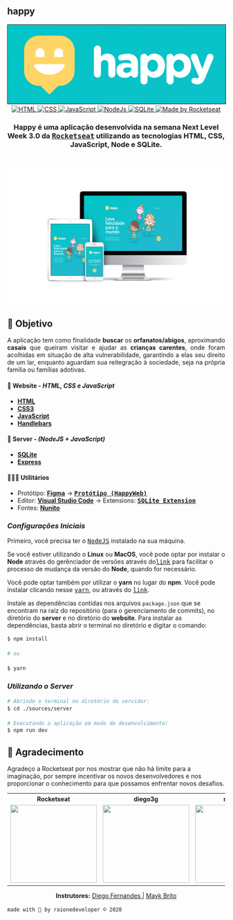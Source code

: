 ## happy

<div align="center" >
	<img border="1px solid #000" src="./public/images/markdown/logo_happy.png" alt="Happy Banner">
</div>

<div align="center">

  <!-- HTML -->
  <a href="https://www.w3schools.com/tags/tag_doctype.asp" target="_blank">
    <img alt="HTML" src="https://img.shields.io/badge/HTML-used-blue?style=flat-square&logo=appveyor">
  </a>
  
  <!-- CSS -->
  <a href="https://devdocs.io/css/" target="_blank">
    <img alt="CSS" src="https://img.shields.io/badge/CSS-used-red?style=flat-square&logo=appveyor">
  </a>

  <!-- JavaScript -->
  <a href="https://developer.mozilla.org/pt-BR/docs/Web/JavaScript" target="_blank">
    <img alt="JavaScript" src="https://img.shields.io/badge/Javascript-used-yellow?style=flat-square&logo=appveyor">
  </a>

  <!-- Node.Js -->
  <a href="https://nodejs.org/en/" target="_blank">
    <img alt="NodeJs" src="https://img.shields.io/badge/NodeJS-used-3CB371?style=flat-square&logo=appveyor)">
  </a>

  <!-- SQLite -->
  <a href="https://www.sqlite.org/docs.html" target="_blank">
    <img alt="SQLite" src="https://img.shields.io/badge/SQLite-used-4E94D9?style=flat-square&logo=appveyor">
  </a>

  <!-- RocketSeat -->
  <a href="https://rocketseat.com.br" target="_blank">
    <img alt="Made by Rocketseat" src="https://img.shields.io/badge/made%20by-Rocketseat-%237519C1">
  </a>

</div>

<h3 align=center>
  
Happy é uma aplicação desenvolvida na semana **Next Level Week 3.0** da <kbd>**[Rocketseat](https://www.rocketseat.com.br)**</kbd> utilizando as tecnologias **HTML, CSS, JavaScript, Node** e **SQLite.**

</h3>

<h1 align=center>
  <img width="1000px"src="./public/images/markdown/home_devices.png" alt="Tela Web-Mobile"/>
</h1>

## 🚀 Objetivo 

<p align=justify> 
  A aplicação tem como finalidade <strong>buscar</strong> os <strong>orfanatos/abigos</strong>, aproximando <strong>casais</strong> que queiram visitar e ajudar as <strong>crianças carentes</strong>, onde foram acolhidas em situação de alta vulnerabilidade, garantindo a elas seu direito de um lar, enquanto aguardam sua reitegração à sociedade, seja na própria família ou famílias adotivas.
</p>


#### 📑 **Website** - ***HTML, CSS e JavaScript***

  - **[HTML](https://www.w3schools.com/html/html_intro.asp)**
  - **[CSS3](https://www.w3.org/Style/CSS/Overview.en.html)**
  - **[JavaScript](https://www.javascript.com/)**
  - **[Handlebars](https://handlebarsjs.com/installation/#npm-or-yarn-recommended)**

#### 💾	 **Server** - ***(NodeJS + JavaScript)***
  - **[SQLite](https://www.sqlite.org/index.html)**
  - **[Express](https://expressjs.com/pt-br/)**
  

#### 👨🏽‍💻  **Utilitários**

  - Protótipo: **[Figma](https://www.figma.com/)** &rarr; **<kbd>[Protótipo (HappyWeb)](https://www.figma.com/file/bc18hrewIjprEYRLk7A0gg/Happy-Web-(Copy)?node-id=0%3A1)</kbd>**
  - Editor: **[Visual Studio Code](https://code.visualstudio.com/download)** &rarr; Extensions: **<kbd>[SQLite Extension](https://marketplace.visualstudio.com/items?itemName=alexcvzz.vscode-sqlite)</kbd>**
  - Fontes: **[Nunito](https://fonts.google.com/specimen/Nunito?query=nunito)**

### ***Configurações Iniciais***

Primeiro, você precisa ter o <kbd>[NodeJS](https://nodejs.org/en/download/)</kbd> instalado na sua máquina. 

Se você estiver utilizando o **Linux** ou **MacOS**, você pode optar por instalar o **Node** através do gerênciador de versões através do<kbd>[link](https://nodejs.org/en/download/package-manager/)</kbd> para facilitar o processo de mudança da versão do **Node**, quando for necessário.

Você pode optar também por utilizar o **yarn** no lugar do **npm**. Você pode instalar clicando nesse <kbd>[yarn](https://yarnpkg.com/)</kbd>, ou através do <kbd>[link](https://classic.yarnpkg.com/pt-BR/docs/install/#debian-stable)</kbd>.

Instale as dependências contidas nos arquivos `package.json` que se encontram na raíz do repositório (para o gerenciamento de commits), no diretório do **server** e no diretório do **website**. Para instalar as dependências, basta abrir o terminal no diretório e digitar o comando:

```sh
$ npm install

# ou

$ yarn
```

### ***Utilizando o Server***

```sh
# Abrindo o terminal no diretório do servidor:
$ cd ./sources/server

# Executando a aplicação em modo de desenvolvimento:
$ npm run dev
```

## 🙏 Agradecimento

Agradeço a Rocketseat por nos mostrar que não há limite para a imaginação, por sempre incentivar os novos desenvolvedores e nos proporcionar o conhecimento para que possamos enfrentar novos desafios.

<div align="center">

  <table style="width:100%">
    <tr align="center">
      <th><strong>Rocketseat</strong></th>
      <th><strong>diego3g</strong></th>
      <th><strong>maykbrito</strong></th>
    </tr>
    <tr align="center">
      <td>
        <a href="https://rocketseat.com.br/">
          <img width="200" height="180" src="https://user-images.githubusercontent.com/38081852/83981650-1e2e6680-a8f6-11ea-9f42-6df8fe809e4b.png">
        </a>
      </td>
      <td>
        <a href="https://github.com/diego3g">
          <img width="200" height="180" src="https://user-images.githubusercontent.com/38081852/83981712-b7f61380-a8f6-11ea-9099-bd3677e97e39.jpg">
        </a>
      </td>
      <td>
        <a href="https://github.com/maykbrito">
          <img width="200" height="180" src="https://user-images.githubusercontent.com/38081852/83981753-1de29b00-a8f7-11ea-93cf-23d2ff65fa5c.png">
        </a>
      </td>
    </tr>
  </table>

</div>

<p align=center>
  <strong>Instrutores:</strong>
  <a href="https://github.com/diego3g" target="_blank">Diego Fernandes |</a>
  <a href="https://github.com/maykbrito" target="_blank">Mayk Brito</a>
</p>

`made with 💜 by raionedeveloper © 2020`